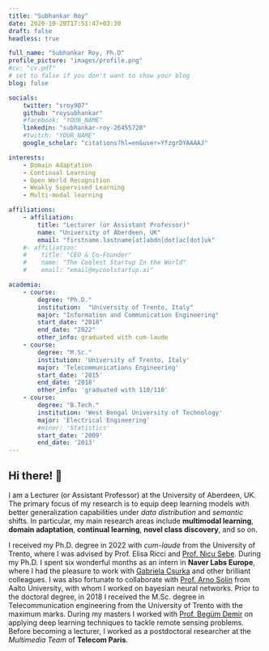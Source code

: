 ```yaml
---
title: "Subhankar Roy"
date: 2020-10-20T17:51:47+03:30
draft: false
headless: true

full_name: "Subhankar Roy, Ph.D"
profile_picture: "images/profile.png"
#cv: "cv.pdf"
# set to false if you don't want to show your blog
blog: false

socials:
    twitter: "sroy907"
    github: "roysubhankar"
    #facebook: "YOUR_NAME"
    linkedin: "subhankar-roy-26455720"
    #twitch: "YOUR_NAME"
    google_scholar: "citations?hl=en&user=YfzgrDYAAAAJ"

interests:
    - Domain Adaptation
    - Continual Learning
    - Open World Recognition
    - Weakly Supervised Learning
    - Multi-modal learning

affiliations:
    - affiliation:
        title: "Lecturer (or Assistant Professor)"
        name: "University of Aberdeen, UK"
        email: "firstname.lastname[at]abdn[dot]ac[dot]uk"
    #- affiliation:
    #    title: "CEO & Co-Founder"
    #    name: "The Coolest Startup In the World"
    #    email: "email@mycoolstartup.ai"

academia:
    - course:
        degree: "Ph.D."
        institution:  "University of Trento, Italy"
        major: "Information and Communication Engineering"
        start_date: "2018"
        end_date: "2022"
        other_info: graduated with cum-laude
    - course:
        degree: "M.Sc."
        institution: 'University of Trento, Italy'
        major: 'Telecommunications Engineering'
        start_date: '2015'
        end_date: '2018'
        other_info: 'graduated with 110/110'
    - course:
        degree: "B.Tech."
        institution: 'West Bengal University of Technology'
        major: 'Electrical Engineering'
        #minor: 'Statistics'
        start_date: '2009'
        end_date: '2013'
---
```

## Hi there! 👋

I am a Lecturer (or Assistant Professor) at the University of Aberdeen, UK. The primary focus of my research is to equip deep learning models with better generalization capabilities under *data distribution* and *semantic* shifts. In particular, my main research areas include **multimodal learning**, **domain adaptation**, **continual learning**, **novel class discovery**, and so on.

I received my Ph.D. degree in 2022 with *cum-laude* from the University of Trento, where I was advised by Prof. Elisa Ricci and [Prof. Nicu Sebe](https://disi.unitn.it/~sebe/). During my Ph.D. I spent six wonderful months as an intern in **Naver Labs Europe**, where I had the pleasure to work with [Gabriela Csurka](https://europe.naverlabs.com/people_user/Gabriela-Csurka/) and other brilliant colleagues. I was also fortunate to collaborate with [Prof. Arno Solin](https://users.aalto.fi/~asolin/) from Aalto University, with whom I worked on bayesian neural networks.  Prior to the doctoral degree, in 2018 I received the M.Sc. degree in Telecommunication engineering from the University of Trento with the maximum marks. During my masters I worked with [Prof. Begüm Demir](https://begumdemir.com/) on applying deep learning techniques to tackle remote sensing problems. Before becoming a lecturer, I worked as a postdoctoral researcher at the *Multimedia Team* of **Telecom Paris**.
